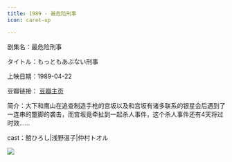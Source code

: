 ```yaml
---
title: 1989 - 最危险刑事
icon: caret-up

---
```


剧集名：最危险刑事

タイトル：もっともあぶない刑事

上映日期：1989-04-22

豆瓣链接： [豆瓣主页](https://movie.douban.com/subject/20280241/)

简介：大下和鹰山在追查制造手枪的宫坂以及和宫坂有诸多联系的银星会后遇到了一连串的蹩脚的袭击，而宫坂竟牵扯到一起杀人事件，这个杀人事件还有4天将过时效……

cast：舘ひろし|浅野温子|仲村トオル

![](https://listpic.tsgsanjiao.com/movie/2012/1989zwxxs.jpg)